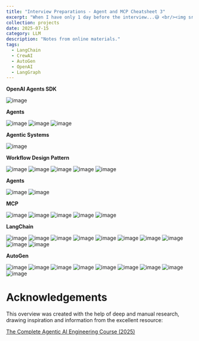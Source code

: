 ```yaml
---
title: "Interview Preparations - Agent and MCP Cheatsheet 3"
excerpt: "When I have only 1 day before the interview...😅 <br/><img src='/images/Agent_Course_6.png'>"
collection: projects
date: 2025-07-15
category: LLM
description: "Notes from online materials."
tags:
  - LangChain
  - CrewAI
  - AutoGen
  - OpenAI
  - LangGraph
---
```


**OpenAI Agents SDK**

![image](/images/Agent_Course_6.png)

**Agents**

![image](/images/Agent_Course_8.png)
![image](/images/Agent_Course_9.png)
![image](/images/Agent_Course_12.png)

**Agentic Systems**

![image](/images/Agent_Course_13.png)

**Workflow Design Pattern**

![image](/images/Agent_Course_14.png)
![image](/images/Agent_Course_15.png)
![image](/images/Agent_Course_16.png)
![image](/images/Agent_Course_17.png)
![image](/images/Agent_Course_18.png)

**Agents**

![image](/images/Agent_Course_19.png)
![image](/images/Agent_Course_20.png)

**MCP**

![image](/images/Agent_Course_21.png)
![image](/images/Agent_Course_22.png)
![image](/images/Agent_Course_23.png)
![image](/images/Agent_Course_24.png)
![image](/images/Agent_Course_25.png)

**LangChain**

![image](/images/Agent_Course_26.png)
![image](/images/Agent_Course_27.png)
![image](/images/Agent_Course_28.png)
![image](/images/Agent_Course_29.png)
![image](/images/Agent_Course_30.png)
![image](/images/Agent_Course_31.png)
![image](/images/Agent_Course_32.png)
![image](/images/Agent_Course_33.png)
![image](/images/Agent_Course_34.png)
![image](/images/Agent_Course_35.png)

**AutoGen**

![image](/images/Agent_Course_36.png)
![image](/images/Agent_Course_37.png)
![image](/images/Agent_Course_38.png)
![image](/images/Agent_Course_39.png)
![image](/images/Agent_Course_40.png)
![image](/images/Agent_Course_41.png)
![image](/images/Agent_Course_42.png)
![image](/images/Agent_Course_43.png)
![image](/images/Agent_Course_44.png)





# Acknowledgements

This overview was created with the help of deep and manual research, drawing inspiration and information from the excellent resource:

[The Complete Agentic AI Engineering Course (2025)](https://www.udemy.com/course/the-complete-agentic-ai-engineering-course/)
